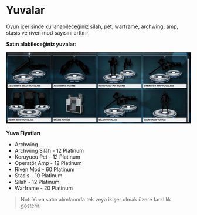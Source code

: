 # Yuvalar

Oyun içerisinde kullanabileceğiniz silah, pet, warframe, archwing, amp, stasis ve riven mod sayısını arttırır.

**Satın alabileceğiniz yuvalar:**

![](../../.gitbook/assets/assets_-lgoamcq2h0squvaydqb_-llnarp85-ubpec33j5v_-llnc3lckbkhucjh6mhr_image-1.png)

**Yuva Fiyatları**

* Archwing
* Archwing Silah - 12 Platinum
* Koruyucu Pet - 12 Platinum
* Operatör Amp - 12 Platinum
* Riven Mod - 60 Platinum
* Stasis - 10 Platinum
* Silah - 12 Platinum
* Warframe - 20 Platinum

> Not: Yuva satın alımlarında tek veya ikişer olmak üzere farklılık gösterir.

